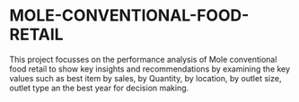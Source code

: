 # MOLE-CONVENTIONAL-FOOD-RETAIL
This project focusses on the performance analysis of Mole conventional food retail to show key insights and recommendations by examining the key values such as best item by sales, by Quantity, by location, by outlet size, outlet type an the best year for decision making. 

